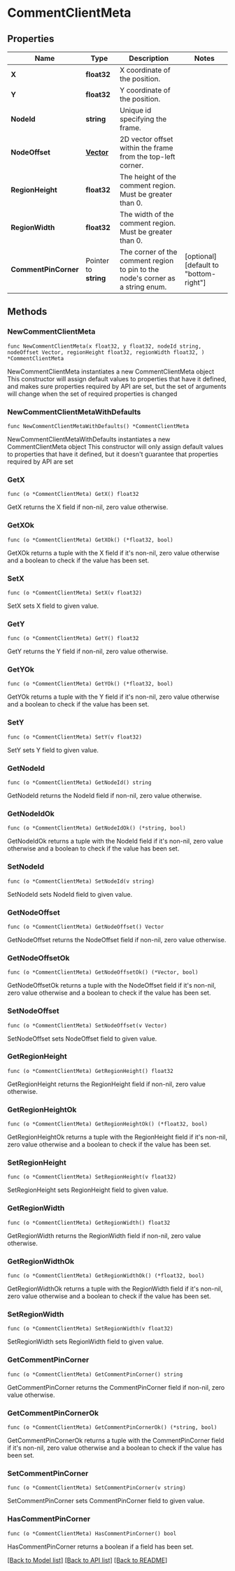 # CommentClientMeta

## Properties

Name | Type | Description | Notes
------------ | ------------- | ------------- | -------------
**X** | **float32** | X coordinate of the position. | 
**Y** | **float32** | Y coordinate of the position. | 
**NodeId** | **string** | Unique id specifying the frame. | 
**NodeOffset** | [**Vector**](Vector.md) | 2D vector offset within the frame from the top-left corner. | 
**RegionHeight** | **float32** | The height of the comment region. Must be greater than 0. | 
**RegionWidth** | **float32** | The width of the comment region. Must be greater than 0. | 
**CommentPinCorner** | Pointer to **string** | The corner of the comment region to pin to the node&#39;s corner as a string enum. | [optional] [default to "bottom-right"]

## Methods

### NewCommentClientMeta

`func NewCommentClientMeta(x float32, y float32, nodeId string, nodeOffset Vector, regionHeight float32, regionWidth float32, ) *CommentClientMeta`

NewCommentClientMeta instantiates a new CommentClientMeta object
This constructor will assign default values to properties that have it defined,
and makes sure properties required by API are set, but the set of arguments
will change when the set of required properties is changed

### NewCommentClientMetaWithDefaults

`func NewCommentClientMetaWithDefaults() *CommentClientMeta`

NewCommentClientMetaWithDefaults instantiates a new CommentClientMeta object
This constructor will only assign default values to properties that have it defined,
but it doesn't guarantee that properties required by API are set

### GetX

`func (o *CommentClientMeta) GetX() float32`

GetX returns the X field if non-nil, zero value otherwise.

### GetXOk

`func (o *CommentClientMeta) GetXOk() (*float32, bool)`

GetXOk returns a tuple with the X field if it's non-nil, zero value otherwise
and a boolean to check if the value has been set.

### SetX

`func (o *CommentClientMeta) SetX(v float32)`

SetX sets X field to given value.


### GetY

`func (o *CommentClientMeta) GetY() float32`

GetY returns the Y field if non-nil, zero value otherwise.

### GetYOk

`func (o *CommentClientMeta) GetYOk() (*float32, bool)`

GetYOk returns a tuple with the Y field if it's non-nil, zero value otherwise
and a boolean to check if the value has been set.

### SetY

`func (o *CommentClientMeta) SetY(v float32)`

SetY sets Y field to given value.


### GetNodeId

`func (o *CommentClientMeta) GetNodeId() string`

GetNodeId returns the NodeId field if non-nil, zero value otherwise.

### GetNodeIdOk

`func (o *CommentClientMeta) GetNodeIdOk() (*string, bool)`

GetNodeIdOk returns a tuple with the NodeId field if it's non-nil, zero value otherwise
and a boolean to check if the value has been set.

### SetNodeId

`func (o *CommentClientMeta) SetNodeId(v string)`

SetNodeId sets NodeId field to given value.


### GetNodeOffset

`func (o *CommentClientMeta) GetNodeOffset() Vector`

GetNodeOffset returns the NodeOffset field if non-nil, zero value otherwise.

### GetNodeOffsetOk

`func (o *CommentClientMeta) GetNodeOffsetOk() (*Vector, bool)`

GetNodeOffsetOk returns a tuple with the NodeOffset field if it's non-nil, zero value otherwise
and a boolean to check if the value has been set.

### SetNodeOffset

`func (o *CommentClientMeta) SetNodeOffset(v Vector)`

SetNodeOffset sets NodeOffset field to given value.


### GetRegionHeight

`func (o *CommentClientMeta) GetRegionHeight() float32`

GetRegionHeight returns the RegionHeight field if non-nil, zero value otherwise.

### GetRegionHeightOk

`func (o *CommentClientMeta) GetRegionHeightOk() (*float32, bool)`

GetRegionHeightOk returns a tuple with the RegionHeight field if it's non-nil, zero value otherwise
and a boolean to check if the value has been set.

### SetRegionHeight

`func (o *CommentClientMeta) SetRegionHeight(v float32)`

SetRegionHeight sets RegionHeight field to given value.


### GetRegionWidth

`func (o *CommentClientMeta) GetRegionWidth() float32`

GetRegionWidth returns the RegionWidth field if non-nil, zero value otherwise.

### GetRegionWidthOk

`func (o *CommentClientMeta) GetRegionWidthOk() (*float32, bool)`

GetRegionWidthOk returns a tuple with the RegionWidth field if it's non-nil, zero value otherwise
and a boolean to check if the value has been set.

### SetRegionWidth

`func (o *CommentClientMeta) SetRegionWidth(v float32)`

SetRegionWidth sets RegionWidth field to given value.


### GetCommentPinCorner

`func (o *CommentClientMeta) GetCommentPinCorner() string`

GetCommentPinCorner returns the CommentPinCorner field if non-nil, zero value otherwise.

### GetCommentPinCornerOk

`func (o *CommentClientMeta) GetCommentPinCornerOk() (*string, bool)`

GetCommentPinCornerOk returns a tuple with the CommentPinCorner field if it's non-nil, zero value otherwise
and a boolean to check if the value has been set.

### SetCommentPinCorner

`func (o *CommentClientMeta) SetCommentPinCorner(v string)`

SetCommentPinCorner sets CommentPinCorner field to given value.

### HasCommentPinCorner

`func (o *CommentClientMeta) HasCommentPinCorner() bool`

HasCommentPinCorner returns a boolean if a field has been set.


[[Back to Model list]](../README.md#documentation-for-models) [[Back to API list]](../README.md#documentation-for-api-endpoints) [[Back to README]](../README.md)


